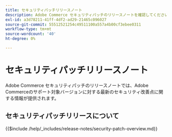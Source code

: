 ```yaml
---
title: セキュリティパッチリリースノート
description: Adobe Commerce セキュリティパッチのリリースノートを確認してください。
exl-id: a3d78211-41ff-4df2-ad29-21465c096027
source-git-commit: 55512521254c49511100a557a4b00cf3ebee0311
workflow-type: tm+mt
source-wordcount: '40'
ht-degree: 0%

---
```



# セキュリティパッチリリースノート

Adobe Commerce セキュリティパッチのリリースノートでは、Adobe Commerceのサポート対象バージョンに対する最新のセキュリティ改善点に関する情報が提供されます。

## セキュリティパッチリリースについて

{{$include /help/_includes/release-notes/security-patch-overview.md}}

<!-- Last updated from includes: 2025-05-28 16:37:31 -->
